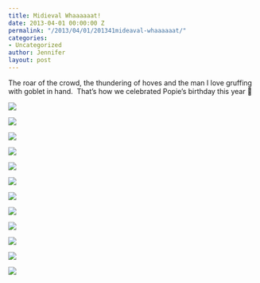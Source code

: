 ```yaml
---
title: Midieval Whaaaaaat!
date: 2013-04-01 00:00:00 Z
permalink: "/2013/04/01/201341mideaval-whaaaaaat/"
categories:
- Uncategorized
author: Jennifer
layout: post
---
```


The roar of the crowd, the&nbsp;thundering&nbsp;of hoves and the&nbsp;man I love gruffing with goblet in hand. &nbsp;That&#8217;s how we celebrated Popie&#8217;s birthday this year 🙂</p>

<div class="image-gallery-wrapper">
  <p>
    <img src="/teamelam/assets/images/Midieval-Whaaaaaat/2013-03-30+17.14.53.jpg" />
  </p>

  <p>
    <img src="/teamelam/assets/images/Midieval-Whaaaaaat/2013-03-30+16.35.02.jpg" />
  </p>

  <p>
    <img src="/teamelam/assets/images/Midieval-Whaaaaaat/2013-03-30+16.35.07.jpg" />
  </p>

  <p>
    <img src="/teamelam/assets/images/Midieval-Whaaaaaat/2013-03-30+16.37.36.jpg" />
  </p>

  <p>
    <img src="/teamelam/assets/images/Midieval-Whaaaaaat/2013-03-30+17.14.40.jpg" />
  </p>

  <p>
    <img src="/teamelam/assets/images/Midieval-Whaaaaaat/2013-03-30+17.17.27.jpg" />
  </p>

  <p>
    <img src="/teamelam/assets/images/Midieval-Whaaaaaat/2013-03-30+17.17.57.jpg" />
  </p>

  <p>
    <img src="/teamelam/assets/images/Midieval-Whaaaaaat/2013-03-30+17.18.39.jpg" />
  </p>

  <p>
    <img src="/teamelam/assets/images/Midieval-Whaaaaaat/2013-03-30+17.18.39.jpg" />
  </p>

  <p>
    <img src="/teamelam/assets/images/Midieval-Whaaaaaat/2013-03-30+17.20.16.jpg" />
  </p>

  <p>
    <img src="/teamelam/assets/images/Midieval-Whaaaaaat/2013-03-30+17.18.52.jpg" />
  </p>

  <p>
    <img src="/teamelam/assets/images/Midieval-Whaaaaaat/P3300147.JPG" />
  </p>
</div>
